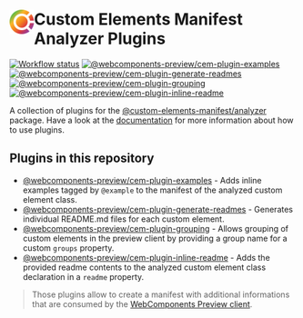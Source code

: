 # <img align="left" src="https://github.com/webcomponents-preview/client/raw/main/src/assets/icons/logo.svg" alt="WCP Logo" height="43px"> Custom Elements Manifest Analyzer Plugins

[![Workflow status](https://github.com/webcomponents-preview/cem-plugins/actions/workflows/checks.yml/badge.svg)](https://github.com/webcomponents-preview/cem-plugins/actions/workflows/checks.yml)
[![@webcomponents-preview/cem-plugin-examples](https://badgen.net/npm/v/@webcomponents-preview/cem-plugin-examples/latest?label=@webcomponents-preview/cem-plugin-examples&color=cyan&icon=npm)](https://www.npmjs.com/package/@webcomponents-preview/cem-plugin-examples)
[![@webcomponents-preview/cem-plugin-generate-readmes](https://badgen.net/npm/v/@webcomponents-preview/cem-plugin-generate-readmes/latest?label=@webcomponents-preview/cem-plugin-generate-readmes&color=cyan&icon=npm)](https://www.npmjs.com/package/@webcomponents-preview/cem-plugin-generate-readmes)
[![@webcomponents-preview/cem-plugin-grouping](https://badgen.net/npm/v/@webcomponents-preview/cem-plugin-grouping/latest?label=@webcomponents-preview/cem-plugin-grouping&color=cyan&icon=npm)](https://www.npmjs.com/package/@webcomponents-preview/cem-plugin-grouping)
[![@webcomponents-preview/cem-plugin-inline-readme](https://badgen.net/npm/v/@webcomponents-preview/cem-plugin-inline-readme/latest?label=@webcomponents-preview/cem-plugin-inline-readme&color=cyan&icon=npm)](https://www.npmjs.com/package/@webcomponents-preview/cem-plugin-inline-readme)

A collection of plugins for the [@custom-elements-manifest/analyzer](https://github.com/open-wc/custom-elements-manifest/tree/master/packages/analyzer) package. Have a look at the [documentation](https://custom-elements-manifest.open-wc.org/analyzer/config/#config-file) for more information about how to use plugins.

## Plugins in this repository

- [@webcomponents-preview/cem-plugin-examples](https://github.com/webcomponents-preview/cem-plugins/tree/main/src/cem-plugin-examples) - Adds inline examples tagged by `@example` to the manifest of the analyzed custom element class.
- [@webcomponents-preview/cem-plugin-generate-readmes](https://github.com/webcomponents-preview/cem-plugins/tree/main/src/cem-plugin-generate-readmes) - Generates individual README.md files for each custom element.
- [@webcomponents-preview/cem-plugin-grouping](https://github.com/webcomponents-preview/cem-plugins/tree/main/src/cem-plugin-grouping) - Allows grouping of custom elements in the preview client by providing a group name for a custom `groups` property.
- [@webcomponents-preview/cem-plugin-inline-readme](https://github.com/webcomponents-preview/cem-plugins/tree/main/src/cem-plugin-inline-readme) - Adds the provided readme contents to the analyzed custom element class declaration in a `readme` property.

> Those plugins allow to create a manifest with additional informations that are consumed by the [WebComponents Preview client](https://github.com/webcomponents-preview/client).
